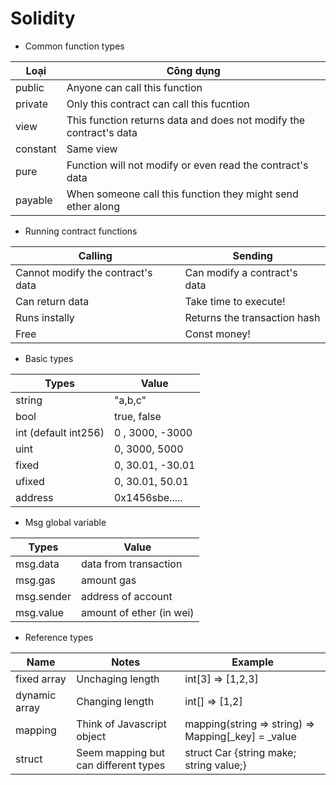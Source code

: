 # Solidity

- Common function types

| Loại     | Công dụng                                                          |
| -------- | ------------------------------------------------------------------ |
| public   | Anyone can call this function                                      |
| private  | Only this contract can call this fucntion                          |
| view     | This function returns data and does not modify the contract's data |
| constant | Same view                                                          |
| pure     | Function will not modify or even read the contract's data          |
| payable  | When someone call this function they might send ether along        |

- Running contract functions

| Calling                           | Sending                      |
| --------------------------------- | ---------------------------- |
| Cannot modify the contract's data | Can modify a contract's data |
| Can return data                   | Take time to execute!        |
| Runs instally                     | Returns the transaction hash |
| Free                              | Const money!                 |

- Basic types

| Types                | Value            |
| -------------------- | ---------------- |
| string               | "a,b,c"          |
| bool                 | true, false      |
| int (default int256) | 0 , 3000, -3000  |
| uint                 | 0, 3000, 5000    |
| fixed                | 0, 30.01, -30.01 |
| ufixed               | 0, 30.01, 50.01  |
| address              | 0x1456sbe.....   |

- Msg global variable

| Types      | Value                    |
| ---------- | ------------------------ |
| msg.data   | data from transaction    |
| msg.gas    | amount gas               |
| msg.sender | address of account       |
| msg.value  | amount of ether (in wei) |

- Reference types

| Name          | Notes                                | Example                                              |
| ------------- | ------------------------------------ | ---------------------------------------------------- |
| fixed array   | Unchaging length                     | int[3] => [1,2,3]                                    |
| dynamic array | Changing length                      | int[] => [1,2]                                       |
| mapping       | Think of Javascript object           | mapping(string => string) => Mapping[_key] = \_value |
| struct        | Seem mapping but can different types | struct Car {string make; string value;}              |
